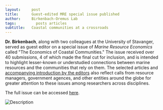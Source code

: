 ```yaml
---
layout:     post
title:      Guest-edited MRE special issue published
author:     Birkenbach-Oremus Lab
tags: 		  posts articles
subtitle:  	Coastal communities at a crossroads
---
```

<!-- Start Writing Below in Markdown -->
**Dr. Birkenbach**, along with two colleagues at the University of Stavanger, served as guest editor on a special issue of _Marine Resource Economics_ called "The Economics of Coastal Communities." The issue received over 40 submissions, 4 of which made the final cut for inclusion, and is intended to highlight lesser-known or understudied connections between marine resources and the communities that rely on them. The selected articles and [accompanying introduction by the editors](https://doi.org/10.1086/726262) also reflect calls from resource managers, government agences, and other entities around the globe for greater attention to these issues among researchers across disciplines. 

The full issue can be accessed [here](https://journals.uchicago.edu/toc/mre/2023/38/4).

![Description](http://birkenbach-oremus-lab.github.io/website/img/posts/2023-09-06.jpg)
